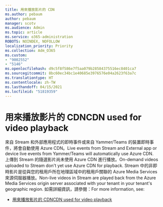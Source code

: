 ```yaml
---
title: 用來播放影片的 CDN
ms.author: pebaum
author: pebaum
manager: scotv
ms.audience: Admin
ms.topic: article
ms.service: o365-administration
ROBOTS: NOINDEX, NOFOLLOW
localization_priority: Priority
ms.collection: Adm_O365
ms.custom:
- "9002552"
- "5146"
ms.openlocfilehash: d9c5f8f586e7f5aa079b28584375516ec8401ca7
ms.sourcegitcommit: 8bc60ec34bc1e40685e3976576e04a2623f63a7c
ms.translationtype: HT
ms.contentlocale: zh-TW
ms.lasthandoff: 04/15/2021
ms.locfileid: "51819359"
---
```

# <a name="cdn-used-for-video-playback"></a><span data-ttu-id="d6c50-102">用來播放影片的 CDN</span><span class="sxs-lookup"><span data-stu-id="d6c50-102">CDN used for video playback</span></span>

<span data-ttu-id="d6c50-103">來自 Stream 和外部應用程式的即時事件或來自 Yammer/Teams 的裝置即時事件，將會自動使用 Azure CDN。</span><span class="sxs-lookup"><span data-stu-id="d6c50-103">Live events from Stream and External app or device live events from Yammer/Teams will automatically use Azure CDN.</span></span> <span data-ttu-id="d6c50-104">上傳到 Stream 的隨選影片尚未使用 Azure CDN 進行播放。</span><span class="sxs-lookup"><span data-stu-id="d6c50-104">On-demand videos uploaded to Stream don't yet use Azure CDN for playback.</span></span> <span data-ttu-id="d6c50-105">Stream 中的非即時影片是從與您的租用戶所在地理區域中的租用戶關聯的 Azure Media Services 來源伺服器播放。</span><span class="sxs-lookup"><span data-stu-id="d6c50-105">Non-live videos in Stream are played back from the Azure Media Services origin server associated with your tenant in your tenant's geographic region.</span></span> <span data-ttu-id="d6c50-106">如需詳細資訊，請參閱：</span><span class="sxs-lookup"><span data-stu-id="d6c50-106">For more information, see:</span></span>

- [<span data-ttu-id="d6c50-107">用來播放影片的 CDN</span><span class="sxs-lookup"><span data-stu-id="d6c50-107">CDN used for video playback</span></span>](https://docs.microsoft.com/stream/network-overview#cdn-used-for-video-playback)
